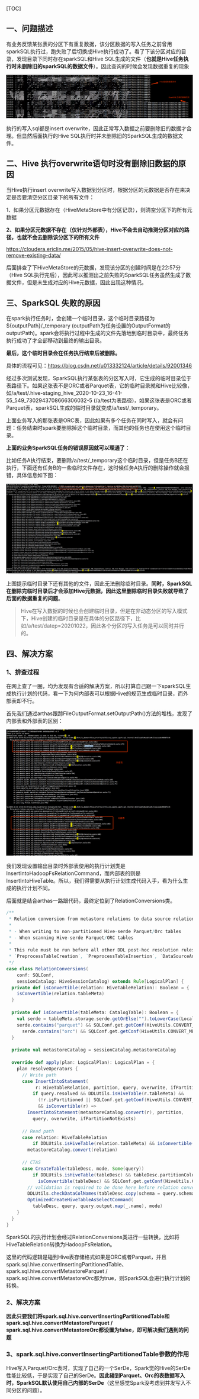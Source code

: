 [TOC]

## 一、问题描述

有业务反馈某张表的分区下有重复数据，该分区数据的写入任务之前曾用sparkSQL执行过，跑失败了后切换成Hive执行成功了。看了下该分区对应的目录，发现目录下同时存在sparkSQL和Hive SQL生成的文件（**也就是Hive任务执行时未删除旧的sparkSQL的数据文件**）。因此查询的时候会发现数据重复的现象

![image-20201023100557173](image-1.png)

执行的写入sql都是insert overwrite，因此正常写入数据之前要删除旧的数据才合理。但显然后面执行的Hive SQL执行时并未删除旧的SparkSQL生成的数据文件。

## 二、Hive 执行overwrite语句时没有删除旧数据的原因

当Hive执行insert overwrite写入数据到分区时，根据分区的元数据是否存在来决定是否要清空分区目录下的所有文件：

1、如果分区元数据存在（HiveMetaStore中有分区记录），则清空分区下的所有元数据

**2、如果分区元数据不存在（仅针对外部表），Hive不会去自动推测分区对应的路径，也就不会去删除该分区下的所有文件**

https://cloudera.ericlin.me/2015/05/hive-insert-overwrite-does-not-remove-existing-data/

后面排查了下HiveMetaStore的元数据，发现该分区的创建时间是在22:57分（Hive SQL执行完后），因此可以推测出之前失败的SparkSQL任务虽然生成了数据文件，但是未生成对应的Hive元数据，因此出现这种情况。

## 三、SparkSQL 失败的原因

在spark执行任务时，会创建一个临时目录，这个临时目录路径为 ${outputPath}/_temporary (outputPath为任务设置的OutputFormat的outputPath)。spark会将执行过程中生成的文件先落地到临时目录中，最终任务执行成功了才全部移动到最终的输出目录。

**最后，这个临时目录会在任务执行结束后被删除。**

具体的流程可见：https://blog.csdn.net/u013332124/article/details/92001346

经过多次测试发现，SparkSQL执行某张表的分区写入时，它生成的临时目录位于表路径下。如果这张表不是ORC或者Parquet表，它的临时目录就和Hive比较像，如/a/test/.hive-staging_hive_2020-10-23_16-41-55_549_7302943708666306032-5  (/a/test为表路径)，如果这张表是ORC或者Parquet表，sparkSQL生成的临时目录就变成/a/test/_temporary。

上面业务写入的那张表是ORC表，因此如果有多个任务在同时写入，就会有问题：任务结束时spark要删除掉这个临时目录，而其他的任务也在使用这个临时目录。

**上面的业务SparkSQL任务的错误原因就可以理通了：**

比如任务A执行结束，要删除/a/test/_temporary这个临时目录，但是任务B还在执行，下面还有任务B的一些临时文件存在，这时候任务A执行的删除操作就会报错，具体信息如下图：

![企业微信截图_b3dd05e3-d414-421d-aec3-b7a1ef9eed75](image-2.png)

上图提示临时目录下还有其他的文件，因此无法删除临时目录。**同时，SparkSQL在删除完临时目录后才会添加Hive元数据，因此这里删除临时目录失败就导致了后面的数据重复的问题**。

> Hive在写入数据的时候也会创建临时目录，但是在非动态分区的写入模式下，Hive创建的临时目录是在具体的分区路径下，比如/a/test/datep=20201022，因此各个分区的写入任务是可以同时并行的。

## 四、解决方案

### 1、排查过程

在网上查了一圈，均为发现有合适的解决方案，所以打算自己跟一下sparkSQL生成执行计划的代码，看一下为何内部表可以根据Hive的规范生成临时目录，而外部表却不行。

首先我们通过arthas跟踪FileOutputFormat.setOutputPath()方法的堆栈，发现了内部表和外部表的区别：

![企业微信截图_cf21cd9f-704d-4d3f-a218-03f7ded5cef8](image-3.png)

我们发现设置输出目录时外部表使用的执行计划类是InsertIntoHadoopFsRelationCommand，而内部表的则是InsertIntoHiveTable。所以，我们得需要从执行计划生成代码入手，看为什么生成的执行计划不同。

后面就是结合arthas一路跟代码，最终定位到了RelationConversions类。

```scala
/**
 * Relation conversion from metastore relations to data source relations for better performance
 *
 * - When writing to non-partitioned Hive-serde Parquet/Orc tables
 * - When scanning Hive-serde Parquet/ORC tables
 *
 * This rule must be run before all other DDL post-hoc resolution rules, i.e.
 * `PreprocessTableCreation`, `PreprocessTableInsertion`, `DataSourceAnalysis` and `HiveAnalysis`.
 */
case class RelationConversions(
    conf: SQLConf,
    sessionCatalog: HiveSessionCatalog) extends Rule[LogicalPlan] {
  private def isConvertible(relation: HiveTableRelation): Boolean = {
    isConvertible(relation.tableMeta)
  }

  private def isConvertible(tableMeta: CatalogTable): Boolean = {
    val serde = tableMeta.storage.serde.getOrElse("").toLowerCase(Locale.ROOT)
    serde.contains("parquet") && SQLConf.get.getConf(HiveUtils.CONVERT_METASTORE_PARQUET) ||
      serde.contains("orc") && SQLConf.get.getConf(HiveUtils.CONVERT_METASTORE_ORC)
  }

  private val metastoreCatalog = sessionCatalog.metastoreCatalog

  override def apply(plan: LogicalPlan): LogicalPlan = {
    plan resolveOperators {
      // Write path
      case InsertIntoStatement(
           r: HiveTableRelation, partition, query, overwrite, ifPartitionNotExists)
          if query.resolved && DDLUtils.isHiveTable(r.tableMeta) &&
            (!r.isPartitioned || SQLConf.get.getConf(HiveUtils.CONVERT_INSERTING_PARTITIONED_TABLE))
            && isConvertible(r) =>
        InsertIntoStatement(metastoreCatalog.convert(r), partition,
          query, overwrite, ifPartitionNotExists)

      // Read path
      case relation: HiveTableRelation
          if DDLUtils.isHiveTable(relation.tableMeta) && isConvertible(relation) =>
        metastoreCatalog.convert(relation)

      // CTAS
      case CreateTable(tableDesc, mode, Some(query))
          if DDLUtils.isHiveTable(tableDesc) && tableDesc.partitionColumnNames.isEmpty &&
            isConvertible(tableDesc) && SQLConf.get.getConf(HiveUtils.CONVERT_METASTORE_CTAS) =>
        // validation is required to be done here before relation conversion.
        DDLUtils.checkDataColNames(tableDesc.copy(schema = query.schema))
        OptimizedCreateHiveTableAsSelectCommand(
          tableDesc, query, query.output.map(_.name), mode)
    }
  }
}
```

SparkSQL的执行计划会经过RelationConversions类进行一些转换，比如将HiveTableRelation转换为HadoopFsRelation。

这里的代码逻辑是碰到Hive表存储格式如果是ORC或者Parquet，并且spark.sql.hive.convertInsertingPartitionedTable、spark.sql.hive.convertMetastoreParquet / spark.sql.hive.convertMetastoreOrc都为true，则SparkSQL会进行执行计划的转换。

### 2、解决方案

**因此只要我们将spark.sql.hive.convertInsertingPartitionedTable和spark.sql.hive.convertMetastoreParquet / spark.sql.hive.convertMetastoreOrc都设置为false，即可解决我们遇到的问题**

### 3、spark.sql.hive.convertInsertingPartitionedTable参数的作用

Hive写入Parquet/Orc表时，实现了自己的一个SerDe，Spark觉的Hive的SerDe性能比较低，于是实现了自己的SerDe。**因此碰到Parquet、Orc的表数据写入时，SparkSQL默认使用自己内部的SerDe**（这里感觉Spark没考虑到并发写入不同分区的问题）。